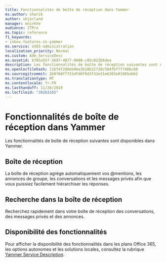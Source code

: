 ```yaml
---
title: Fonctionnalités de boîte de réception dans Yammer
ms.author: sharik
author: skjerland
manager: mnirkhe
audience: ITPro
ms.topic: reference
f1_keywords:
- inbox-features-in-yammer
ms.service: o365-administration
localization_priority: Normal
ms.custom: Adm_ServiceDesc
ms.assetid: b785a557-3697-4077-8008-c85c822b6dea
description: Les fonctionnalités de boîte de réception suivantes sont disponibles dans Yammer.
ms.openlocfilehash: 11bf4f2d8eb46e3b18b22720c584fbf7f748bc60
ms.sourcegitcommit: 2b9f68f7731dfd6f9d3f33e31e6303e81985ebb2
ms.translationtype: MT
ms.contentlocale: fr-FR
ms.lasthandoff: 11/26/2019
ms.locfileid: "39263165"
---
```

# <a name="inbox-features-in-yammer"></a>Fonctionnalités de boîte de réception dans Yammer

Les fonctionnalités de boîte de réception suivantes sont disponibles dans Yammer.
  
## <a name="inbox"></a>Boîte de réception

La boîte de réception agrège automatiquement vos @mentions, les annonces de groupe, les conversations et les messages privés afin que vous puissiez facilement hiérarchiser les réponses.
  
## <a name="inbox-search"></a>Recherche dans la boîte de réception

Recherchez rapidement dans votre boîte de réception des conversations, des messages privés et des annonces.
  
## <a name="feature-availability"></a>Disponibilité des fonctionnalités

Pour afficher la disponibilité des fonctionnalités dans les plans Office 365, les options autonomes et les solutions locales, consultez la rubrique [Yammer Service Description](yammer-service-description.md).
  

